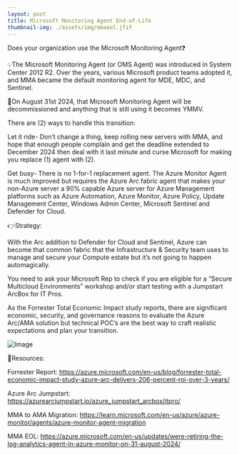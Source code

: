 ```yaml
---
layout: post
title: Microsoft Monitoring Agent End-of-Life
thumbnail-img: ./assets/img/mmaeol.jfif
---
```

Does your organization use the Microsoft Monitoring Agent❓

💡The Microsoft Monitoring Agent (or OMS Agent) was introduced in System Center 2012 R2. Over the years, various Microsoft product teams adopted it, and MMA became the default monitoring agent for MDE, MDC, and Sentinel.

🔻On August 31st 2024, that Microsoft Monitoring Agent will be decommissioned and anything that is still using it becomes YMMV.

There are (2) ways to handle this transition:

Let it ride- Don’t change a thing, keep rolling new servers with MMA, and hope that enough people complain and get the deadline extended to December 2024 then deal with it last minute and curse Microsoft for making you replace (1) agent with (2).

Get busy- There is no 1-for-1 replacement agent. The Azure Monitor Agent is much improved but requires the Azure Arc fabric agent that makes your non-Azure server a 90% capable Azure server for Azure Management platforms such as Azure Automation, Azure Monitor, Azure Policy, Update Management Center, Windows Admin Center, Microsoft Sentinel and Defender for Cloud.

👉Strategy:

With the Arc addition to Defender for Cloud and Sentinel, Azure can become that common fabric that the Infrastructure & Security team uses to manage and secure your Compute estate but it’s not going to happen automagically.

You need to ask your Microsoft Rep to check if you are eligible for a “Secure Multicloud Environments” workshop and/or start testing with a Jumpstart ArcBox for IT Pros.

As the Forrester Total Economic Impact study reports, there are significant economic, security, and governance reasons to evaluate the Azure Arc/AMA solution but technical POC’s are the best way to craft realistic expectations and plan your transition.

![Image](/assets/img/mmaeol.jfif)

🎒Resources:

Forrester Report: https://azure.microsoft.com/en-us/blog/forrester-total-economic-impact-study-azure-arc-delivers-206-percent-roi-over-3-years/

Azure Arc Jumpstart: https://azurearcjumpstart.io/azure_jumpstart_arcbox/itpro/

MMA to AMA Migration: https://learn.microsoft.com/en-us/azure/azure-monitor/agents/azure-monitor-agent-migration

MMA EOL: https://azure.microsoft.com/en-us/updates/were-retiring-the-log-analytics-agent-in-azure-monitor-on-31-august-2024/
